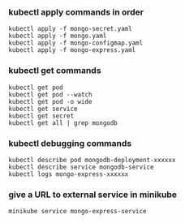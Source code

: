 ### kubectl apply commands in order

    kubectl apply -f mongo-secret.yaml
    kubectl apply -f mongo.yaml
    kubectl apply -f mongo-configmap.yaml
    kubectl apply -f mongo-express.yaml

### kubectl get commands

    kubectl get pod
    kubectl get pod --watch
    kubectl get pod -o wide
    kubectl get service
    kubectl get secret
    kubectl get all | grep mongodb

### kubectl debugging commands

    kubectl describe pod mongodb-deployment-xxxxxx
    kubectl describe service mongodb-service
    kubectl logs mongo-express-xxxxxx

### give a URL to external service in minikube

    minikube service mongo-express-service

